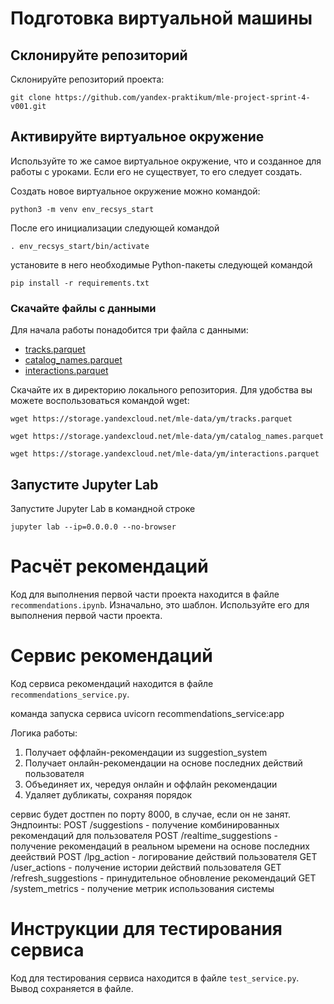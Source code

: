 # Подготовка виртуальной машины

## Склонируйте репозиторий

Склонируйте репозиторий проекта:

```
git clone https://github.com/yandex-praktikum/mle-project-sprint-4-v001.git
```

## Активируйте виртуальное окружение

Используйте то же самое виртуальное окружение, что и созданное для работы с уроками. Если его не существует, то его следует создать.

Создать новое виртуальное окружение можно командой:

```
python3 -m venv env_recsys_start
```

После его инициализации следующей командой

```
. env_recsys_start/bin/activate
```

установите в него необходимые Python-пакеты следующей командой

```
pip install -r requirements.txt
```

### Скачайте файлы с данными

Для начала работы понадобится три файла с данными:
- [tracks.parquet](https://storage.yandexcloud.net/mle-data/ym/tracks.parquet)
- [catalog_names.parquet](https://storage.yandexcloud.net/mle-data/ym/catalog_names.parquet)
- [interactions.parquet](https://storage.yandexcloud.net/mle-data/ym/interactions.parquet)
 
Скачайте их в директорию локального репозитория. Для удобства вы можете воспользоваться командой wget:

```
wget https://storage.yandexcloud.net/mle-data/ym/tracks.parquet

wget https://storage.yandexcloud.net/mle-data/ym/catalog_names.parquet

wget https://storage.yandexcloud.net/mle-data/ym/interactions.parquet
```

## Запустите Jupyter Lab

Запустите Jupyter Lab в командной строке

```
jupyter lab --ip=0.0.0.0 --no-browser
```

# Расчёт рекомендаций

Код для выполнения первой части проекта находится в файле `recommendations.ipynb`. Изначально, это шаблон. Используйте его для выполнения первой части проекта.

# Сервис рекомендаций

Код сервиса рекомендаций находится в файле `recommendations_service.py`.

команда запуска сервиса uvicorn recommendations_service:app

Логика работы:
1. Получает оффлайн-рекомендации из suggestion_system
2. Получает онлайн-рекомендации на основе последних действий пользователя
3. Объединяет их, чередуя онлайн и оффлайн рекомендации
4. Удаляет дубликаты, сохраняя порядок

сервис будет достпен по порту 8000, в случае, если он не занят.
Эндпоинты:
POST /suggestions - получение комбинированных рекомендаций для пользователя
POST /realtime_suggestions - получение рекомендаций в реальном ыремени на основе последних деействий
POST /lpg_action - логирование действий пользователя
GET /user_actions - получение истории действий пользователя
GET /refresh_suggestions - принудительное обновление рекомендаций
GET /system_metrics - получение метрик использования системы

# Инструкции для тестирования сервиса

Код для тестирования сервиса находится в файле `test_service.py`. Вывод сохраняется в файле.